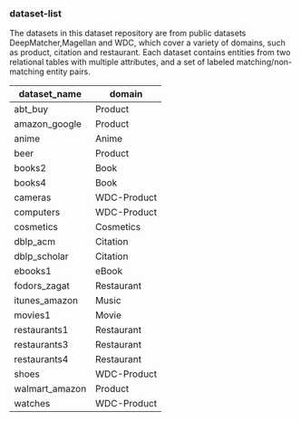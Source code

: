 ### dataset-list

The datasets in this dataset repository are from public datasets DeepMatcher,Magellan and WDC, which cover a variety of domains, such as product, citation and restaurant. Each dataset contains entities from two relational tables with multiple attributes, and a set of labeled matching/non-matching entity pairs.

| dataset_name   | domain      |
| -------------- | ----------- |
| abt_buy        | Product     |
| amazon_google  | Product     |
| anime          | Anime       |
| beer           | Product     |
| books2         | Book        |
| books4         | Book        |
| cameras        | WDC-Product |
| computers      | WDC-Product |
| cosmetics      | Cosmetics   |
| dblp_acm       | Citation    |
| dblp_scholar   | Citation    |
| ebooks1        | eBook       |
| fodors_zagat   | Restaurant  |
| itunes_amazon  | Music       |
| movies1        | Movie       |
| restaurants1   | Restaurant  |
| restaurants3   | Restaurant  |
| restaurants4   | Restaurant  |
| shoes          | WDC-Product |
| walmart_amazon | Product     |
| watches        | WDC-Product |

